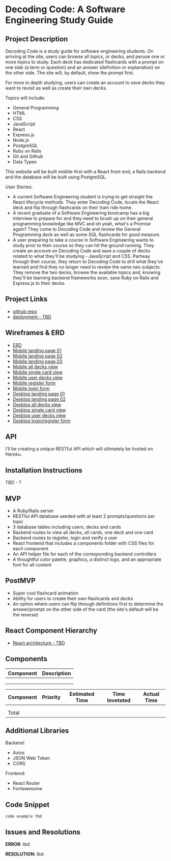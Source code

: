 # Decoding Code: A Software Engineering Study Guide

## Project Description

Decoding Code is a study guide for software engineering students. On arriving at the site, users can browse all topics, or decks, and peruse one or more topics to study. Each deck has dedicated flashcards with a prompt on one side (a term or question) and an answer (definition or explanation) on the other side. The site will, by default, show the prompt first.

For more in depth studying, users can create an account to save decks they want to revisit as well as create their own decks. 

Topics will include:

- General Programming
- HTML
- CSS
- JavaScript
- React
- Express.js
- Node.js
- PostgreSQL
- Ruby on Rails
- Git and Github
- Data Types

This website will be built mobile-first with a React front end, a Rails backend and the database will be built using PostgreSQL.

User Stories: 

- A current Software Engineering student is trying to get straight the React lifecycle methods. They enter Decoding Code, locate the React deck and flip through flashcards on their train ride home.
- A recent graduate of a Software Engineering bootcamp has a big interview to prepare for and they need to brush up on their general programming knowledge like MVC and oh yeah, what's a Promise again? They come to Decoding Code and review the General Programming deck as well as some SQL flashcards for good measure.
- A user preparing to take a course in Software Engineering wants to study prior to their course so they can hit the ground running. They create an account on Decoding Code and save a couple of decks related to what they'll be studying - JavaScript and CSS. Partway through their course, they return to Decoding Code to drill what they've learned and find they no longer need to review the same two subjects. They remove the two decks, browse the available topics and, knowing they'll be learning backend frameworks soon, save Ruby on Rails and Express.js to their decks.

## Project Links

- [github repo](https://github.com/eloisebarrow/decoding_code)
- [deployment - TBD]()

## Wireframes & ERD

- [ERD](https://drive.google.com/file/d/13JBJbqB6kNZIXn0TYY_RPv0waS81ANL_/view?usp=sharing)
- [Mobile landing page 01](https://res.cloudinary.com/eloise/image/upload/v1570158003/sei_project_4/mobile_wireframes/p4_mobile_01.jpg)
- [Mobile landing page 02](https://res.cloudinary.com/eloise/image/upload/v1570158003/sei_project_4/mobile_wireframes/p4_mobile_02.jpg)
- [Mobile landing page 03](https://res.cloudinary.com/eloise/image/upload/v1570158003/sei_project_4/mobile_wireframes/p4_mobile_03.jpg)
- [Mobile all decks view](https://res.cloudinary.com/eloise/image/upload/v1570158002/sei_project_4/mobile_wireframes/p4_mobile_04.jpg)
- [Mobile single card view](https://res.cloudinary.com/eloise/image/upload/v1570158006/sei_project_4/mobile_wireframes/p4_mobile_05.jpg)
- [Mobile user decks view](https://res.cloudinary.com/eloise/image/upload/v1570158004/sei_project_4/mobile_wireframes/p4_mobile_06.jpg)
- [Mobile register form](https://res.cloudinary.com/eloise/image/upload/v1570158003/sei_project_4/mobile_wireframes/p4_mobile_07.jpg)
- [Mobile login form](https://res.cloudinary.com/eloise/image/upload/v1570158003/sei_project_4/mobile_wireframes/p4_mobile_08.jpg)
- [Desktop landing page 01](https://res.cloudinary.com/eloise/image/upload/v1570157717/sei_project_4/desktop_wireframes/p4_desktop_01.jpg)
- [Desktop landing page 02](https://res.cloudinary.com/eloise/image/upload/v1570157717/sei_project_4/desktop_wireframes/p4_desktop_02.jpg)
- [Desktop all decks view](https://res.cloudinary.com/eloise/image/upload/v1570157716/sei_project_4/desktop_wireframes/p4_desktop_03.jpg)
- [Desktop single card view](https://res.cloudinary.com/eloise/image/upload/v1570157718/sei_project_4/desktop_wireframes/p4_desktop_04.jpg)
- [Desktop user decks view](https://res.cloudinary.com/eloise/image/upload/v1570157716/sei_project_4/desktop_wireframes/p4_desktop_06.jpg)
- [Desktop login/register form](https://res.cloudinary.com/eloise/image/upload/v1570157718/sei_project_4/desktop_wireframes/p4_desktop_05.jpg)

## API

I'll be creating a unique RESTful API which will ultimately be hosted on Heroku.

## Installation Instructions

TBD - ?

## MVP

- A Ruby/Rails server
- RESTful API database seeded with at least 2 prompts/questions per topic
- 3 database tables including users, decks and cards
- Backend routes to view all decks, all cards, one deck and one card
- Backend routes to register, login and verify a user
- React frontend that includes a components folder with CSS files for each component
- An API helper file for each of the corresponding backend controllers
- A thoughtful color palette, graphics, a distinct logo, and an appropriate font for all content

## PostMVP

- Super cool flashcard animation
- Ability for users to create their own flashcards and decks
- An option where users can flip through definitions first to determine the answer/prompt on the other side of the card (the site's default will be the reverse)

## React Component Hierarchy

- [React architecture - TBD]()

## Components

| Component | Description | 
| --- | :---: |  
|  | | 
|  | | 
|  | | 


| Component | Priority | Estimated Time | Time Invetsted | Actual Time |
| --- | :---: |  :---: | :---: | :---: |
|  |  | |  |  |
|  |  | |  |  |
| Total |  |  |  |  |

## Additional Libraries

Backend: 
- Axios
- JSON Web Token
- CORS

Frontend:
- React Router
- Fontawesome

## Code Snippet

```
code example tbd
```

## Issues and Resolutions

**ERROR**: tbd

**RESOLUTION**: tbd